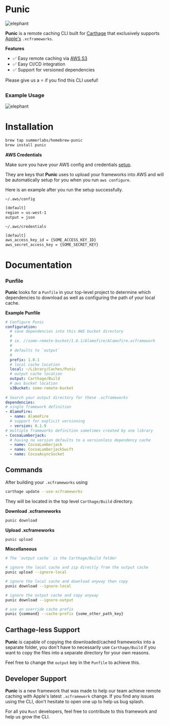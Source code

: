 # Punic

![elephant](assets/elephant_2.png) 

**Punic** is a remote caching CLI built for [Carthage](https://github.com/Carthage/Carthage)
that exclusively supports [Apple's](https://developer.apple.com/documentation/swift_packages/distributing_binary_frameworks_as_swift_packages) `.xcframeworks`.

**Features**
- ✅ Easy remote caching via [AWS S3](https://aws.amazon.com/s3/)
- ✅ Easy CI/CD integration
- ✅ Support for versioned dependencies

Please give us a ⭐️ if you find this CLI useful!

### Example Usage

![elephant](assets/demo.gif)

# Installation

```bash
brew tap summerlabs/homebrew-punic
brew install punic
```

**AWS Credentials**

Make sure you have your AWS config and credentials [setup](https://docs.aws.amazon.com/cli/latest/userguide/cli-configure-files.html).

They are keys that **Punic** uses to upload your frameworks into AWS
and will be automatically setup for you when you run `aws configure`.

Here is an example after you run the setup successfully.

`~/.aws/config`
```bash
[default]
region = us-west-1
output = json
```
`~/.aws/credentials`
```bash
[default]
aws_access_key_id = {SOME_ACCESS_KEY_ID}
aws_secret_access_key = {SOME_SECRET_KEY}
```



# Documentation

### Punfile

**Punic** looks for a `Punfile` in your top-level project to determine which dependencies to download 
as well as configuring the path of your local cache.


**Example Punfile**

```yaml
# Configure Punic
configuration:
  # save dependencies into this AWS bucket directory
  #
  # ie. //some-remote-bucket/1.0.1/Alamofire/Alamofire.xcframework
  #
  # defaults to `output`
  #
  prefix: 1.0.1
  # local cache location
  local: ~/Library/Caches/Punic
  # output cache location
  output: Carthage/Build
  # aws bucket location
  s3Bucket: some-remote-bucket
  
# Search your output directory for these .xcframeworks
dependencies:
# single framework definition
- AlamoFire:
  - name: AlamoFire
  # support for explicit versioning
  - version: 0.1.9
# multiple frameworks definition sometimes created by one library
- CocoaLumberjack:  
  # having no version defaults to a versionless dependency cache
  - name: CocoaLumberjack
  - name: CocoaLumberjackSwift
  - name: CocoaAsyncSocket
```

## Commands

After building your `.xcframeworks` using 
```bash
carthage update --use-xcframeworks
```
They will be located in the top level `Carthage/Build` directory.

**Download .xcframeworks**
```bash
punic download
```
**Upload .xcframeworks**
```bash
punic upload
```

**Miscellaneous**
```bash
# The `output cache` is the Carthage/Build folder

# ignore the local cache and zip directly from the output cache 
punic upload --ignore-local

# ignore the local cache and download anyway then copy
punic download --ignore-local

# ignore the output cache and copy anyway
punic download --ignore-output

# use an override cache prefix
punic {command} --cache-prefix {some_other_path_key}
```

## Carthage-less Support

**Punic** is capable of copying the downloaded/cached frameworks into a 
separate folder, you don't have to necessarily use `Carthage/Build` if you
want to copy the files into a separate directory for your own reasons.

Feel free to change the `output` key in the `Punfile` to achieve this.

## Developer Support

**Punic** is a new framework that was made to help our team
achieve remote caching with Apple's latest `.xcframework` change.
If you find any issues using the CLI, don't hesitate to open one up 
to help us bug splash.

For all you `Rust` developers, feel free to contribute to this framework
and help us grow the CLI.




